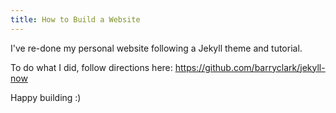 ```yaml
---
title: How to Build a Website
---
```


I've re-done my personal website following a Jekyll theme and tutorial.

To do what I did, follow directions here:
https://github.com/barryclark/jekyll-now

Happy building :)